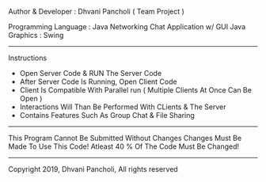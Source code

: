 Author & Developer : Dhvani Pancholi
( Team Project )

Programming Language : Java
Networking Chat Application w/ GUI
Java Graphics : Swing

***************************************************

Instructions
- Open Server Code & RUN The Server Code
- After Server Code Is Running, Open Client Code
- Client Is Compatible With Parallel run ( Multiple Clients At Once Can Be Open )
- Interactions Will Than Be Performed With CLients & The Server
- Contains Features Such As Group Chat & File Sharing

***************************************************

This Program Cannot Be Submitted Without Changes
Changes Must Be Made To Use This Code!
Atleast 40 % Of The Code Must Be Changed!

***************************************************

Copyright 2019, Dhvani Pancholi, All rights reserved
